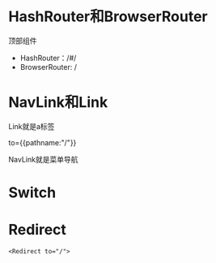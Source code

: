 # HashRouter和BrowserRouter

顶部组件

* HashRouter：/#/
* BrowserRouter: /

# NavLink和Link

Link就是a标签

to={{pathname:"/"}}

NavLink就是菜单导航

# Switch



# Redirect

`<Redirect to="/">`

###